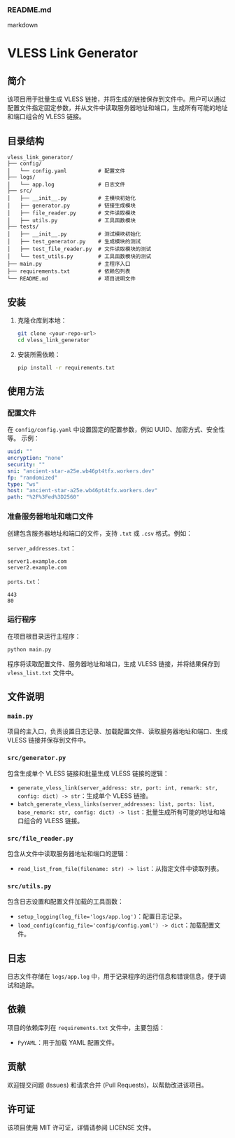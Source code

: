 
### README.md

markdown
# VLESS Link Generator

## 简介
该项目用于批量生成 VLESS 链接，并将生成的链接保存到文件中。用户可以通过配置文件指定固定参数，并从文件中读取服务器地址和端口，生成所有可能的地址和端口组合的 VLESS 链接。

## 目录结构

```
vless_link_generator/
├── config/
│   └── config.yaml          # 配置文件
├── logs/
│   └── app.log              # 日志文件
├── src/
│   ├── __init__.py          # 主模块初始化
│   ├── generator.py         # 链接生成模块
│   ├── file_reader.py       # 文件读取模块
│   ├── utils.py             # 工具函数模块
├── tests/
│   ├── __init__.py          # 测试模块初始化
│   ├── test_generator.py    # 生成模块的测试
│   ├── test_file_reader.py  # 文件读取模块的测试
│   └── test_utils.py        # 工具函数模块的测试
├── main.py                  # 主程序入口
├── requirements.txt         # 依赖包列表
└── README.md                # 项目说明文件
```

## 安装
1. 克隆仓库到本地：
   ```sh
   git clone <your-repo-url>
   cd vless_link_generator
   ```

2. 安装所需依赖：
   ```sh
   pip install -r requirements.txt
   ```

## 使用方法
### 配置文件
在 `config/config.yaml` 中设置固定的配置参数，例如 UUID、加密方式、安全性等。
示例：
```yaml
uuid: ""
encryption: "none"
security: ""
sni: "ancient-star-a25e.wb46pt4tfx.workers.dev"
fp: "randomized"
type: "ws"
host: "ancient-star-a25e.wb46pt4tfx.workers.dev"
path: "%2F%3Fed%3D2560"
```

### 准备服务器地址和端口文件
创建包含服务器地址和端口的文件，支持 `.txt` 或 `.csv` 格式。例如：

`server_addresses.txt`：

```
server1.example.com
server2.example.com
```

`ports.txt`：
```
443
80
```

### 运行程序
在项目根目录运行主程序：
```sh
python main.py
```

程序将读取配置文件、服务器地址和端口，生成 VLESS 链接，并将结果保存到 `vless_list.txt` 文件中。

## 文件说明

### `main.py`
项目的主入口，负责设置日志记录、加载配置文件、读取服务器地址和端口、生成 VLESS 链接并保存到文件中。

### `src/generator.py`
包含生成单个 VLESS 链接和批量生成 VLESS 链接的逻辑：
- `generate_vless_link(server_address: str, port: int, remark: str, config: dict) -> str`：生成单个 VLESS 链接。
- `batch_generate_vless_links(server_addresses: list, ports: list, base_remark: str, config: dict) -> list`：批量生成所有可能的地址和端口组合的 VLESS 链接。

### `src/file_reader.py`
包含从文件中读取服务器地址和端口的逻辑：
- `read_list_from_file(filename: str) -> list`：从指定文件中读取列表。

### `src/utils.py`
包含日志设置和配置文件加载的工具函数：
- `setup_logging(log_file='logs/app.log')`：配置日志记录。
- `load_config(config_file='config/config.yaml') -> dict`：加载配置文件。

## 日志
日志文件存储在 `logs/app.log` 中，用于记录程序的运行信息和错误信息，便于调试和追踪。

## 依赖
项目的依赖库列在 `requirements.txt` 文件中，主要包括：
- `PyYAML`：用于加载 YAML 配置文件。

## 贡献
欢迎提交问题 (Issues) 和请求合并 (Pull Requests)，以帮助改进该项目。

## 许可证
该项目使用 MIT 许可证，详情请参阅 LICENSE 文件。
